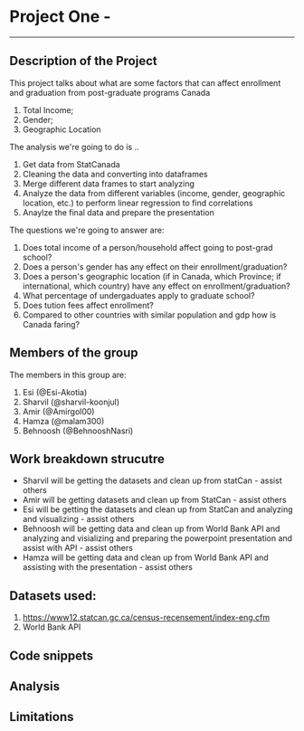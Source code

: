 # Project One - 

---

## Description of the Project 

This project talks about what are some factors that can affect enrollment and graduation from post-graduate programs Canada

1. Total Income;
2. Gender;
3. Geographic Location


The analysis we're going to do is .. 

1. Get data from StatCanada
2. Cleaning the data and converting into dataframes
3. Merge different data frames to start analyzing
2. Analyze the data from different variables (income, gender, geographic location, etc.) to perform linear regression to find correlations
3. Anaylze the final data and prepare the presentation

The questions we're going to answer are: 

1. Does total income of a person/household affect going to post-grad school? 
2. Does a person's gender has any effect on their enrollment/graduation? 
3. Does a person's geographic location (if in Canada, which Province; if international, which country) have any effect on enrollment/graduation?
4. What percentage of undergaduates apply to graduate school?
5. Does tution fees affect enrollment?
6. Compared to other countries with similar population and gdp how is Canada faring?
 

## Members of the group

The members in this group are: 
1. Esi (@Esi-Akotia)
2. Sharvil (@sharvil-koonjul)
3. Amir (@Amirgol00)
4. Hamza (@malam300)
5. Behnoosh (@BehnooshNasri)


## Work breakdown strucutre

- Sharvil will be getting the datasets and clean up from statCan  - assist others
- Amir will be getting datasets and clean up from StatCan - assist others
- Esi will be getting the datasets and clean up from StatCan and analyzing and visualizing - assist others
- Behnoosh will be getting data and clean up from World Bank API and analyzing and visializing and preparing the powerpoint presentation and assist with API - assist others
- Hamza will be getting data and clean up from World Bank API and assisting with the presentation - assist others

## Datasets used: 

1.  https://www12.statcan.gc.ca/census-recensement/index-eng.cfm
2.  World Bank API 

## Code snippets


## Analysis 



## Limitations

